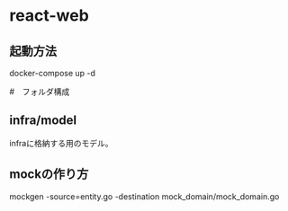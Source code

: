 # react-web

## 起動方法

docker-compose up -d

#　フォルダ構成



## infra/model
infraに格納する用のモデル。

## mockの作り方
mockgen -source=entity.go -destination mock_domain/mock_domain.go